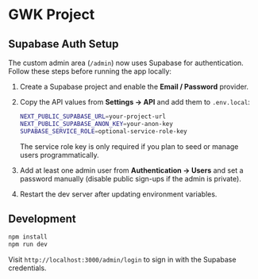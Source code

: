 # GWK Project

## Supabase Auth Setup

The custom admin area (`/admin`) now uses Supabase for authentication. Follow these steps before running the app locally:

1. Create a Supabase project and enable the **Email / Password** provider.
2. Copy the API values from **Settings → API** and add them to `.env.local`:

	```bash
	NEXT_PUBLIC_SUPABASE_URL=your-project-url
	NEXT_PUBLIC_SUPABASE_ANON_KEY=your-anon-key
	SUPABASE_SERVICE_ROLE=optional-service-role-key
	```

	The service role key is only required if you plan to seed or manage users programmatically.

3. Add at least one admin user from **Authentication → Users** and set a password manually (disable public sign-ups if the admin is private).

4. Restart the dev server after updating environment variables.

## Development

```bash
npm install
npm run dev
```

Visit `http://localhost:3000/admin/login` to sign in with the Supabase credentials.
